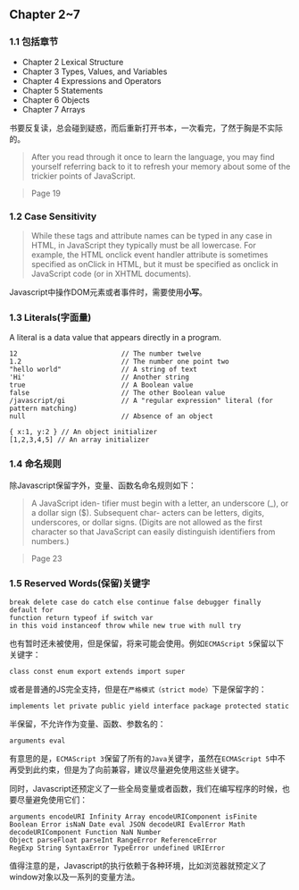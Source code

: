 ## Chapter 2~7

### 1.1 包括章节

- Chapter 2 Lexical Structure
- Chapter 3 Types, Values, and Variables
- Chapter 4 Expressions and Operators
- Chapter 5 Statements
- Chapter 6 Objects
- Chapter 7 Arrays

书要反复读，总会碰到疑惑，而后重新打开书本，一次看完，了然于胸是不实际的。
> After you read through it once to learn the language, you may find yourself referring back to it to refresh your memory about some of the trickier points of JavaScript.

> Page 19

### 1.2 Case Sensitivity
> While these tags and attribute names can be typed in any case in HTML, in JavaScript they typically must be all lowercase. For example, the HTML onclick event handler attribute is sometimes specified as onClick in HTML, but it must be specified as onclick in JavaScript code (or in XHTML documents).

Javascript中操作DOM元素或者事件时，需要使用**小写**。

### 1.3 Literals(字面量)

A literal is a data value that appears directly in a program.

```
12 							// The number twelve
1.2  						// The number one point two
"hello world"				// A string of text
'Hi'						// Another string
true						// A Boolean value
false 						// The other Boolean value
/javascript/gi 				// A "regular expression" literal (for pattern matching)
null						// Absence of an object

{ x:1, y:2 } // An object initializer 
[1,2,3,4,5] // An array initializer

```

### 1.4 命名规则

除Javascript保留字外，变量、函数名命名规则如下：

> A JavaScript iden- tifier must begin with a letter, an underscore (_), or a dollar sign ($). Subsequent char- acters can be letters, digits, underscores, or dollar signs. (Digits are not allowed as the first character so that JavaScript can easily distinguish identifiers from numbers.) 

> Page 23

### 1.5 Reserved Words(保留)关键字

```
break delete case do catch else continue false debugger finally default for
function return typeof if switch var
in this void instanceof throw while new true with null try
```

也有暂时还未被使用，但是保留，将来可能会使用。例如``ECMAScript 5``保留以下关键字：

```
class const enum export extends import super
```

或者是普通的JS完全支持，但是在``严格模式（strict mode）``下是保留字的：

```
implements let private public yield interface package protected static
```

半保留，不允许作为变量、函数、参数名的：

```
arguments eval
```

有意思的是，``ECMAScript 3``保留了所有的``Java``关键字，虽然在``ECMAScript 5``中不再受到此约束，但是为了向前兼容，建议尽量避免使用这些关键字。

同时，Javascript还预定义了一些全局变量或者函数，我们在编写程序的时候，也要尽量避免使用它们：

```
arguments encodeURI Infinity Array encodeURIComponent isFinite
Boolean Error isNaN Date eval JSON decodeURI EvalError Math 
decodeURIComponent Function NaN Number
Object parseFloat parseInt RangeError ReferenceError
RegExp String SyntaxError TypeError undefined URIError
```

值得注意的是，Javascript的执行依赖于各种环境，比如浏览器就预定义了window对象以及一系列的变量方法。
